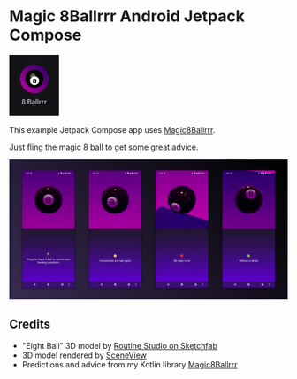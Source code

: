 # Magic 8Ballrrr Android Jetpack Compose

![](./screenshots/app-icon.png)

This example Jetpack Compose app uses [Magic8Ballrrr](https://github.com/techygrrrl/Magic8Ballrrr).

Just fling the magic 8 ball to get some great advice.

![](./screenshots/magic-8ballrrr.png)

## Credits

- "Eight Ball" 3D model by [Routine Studio on Sketchfab](https://sketchfab.com/3d-models/eight-ball-24a32adaf6014528ad71a1de9af6b084)
- 3D model rendered by [SceneView](https://github.com/SceneView/sceneview-android)
- Predictions and advice from my Kotlin library [Magic8Ballrrr](https://github.com/techygrrrl/Magic8Ballrrr)
